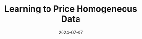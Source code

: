 ---
title: 'Learning to Price Homogeneous Data'
excerpt: 'Keran Chen\*, **Joon Suk Huh**, Kirthevasan Kandasamy, *Submitted*, 2024. [[PDF](https://arxiv.org/pdf/2407.05484.pdf)]'
collection: publications
date: 2024-07-07
---
